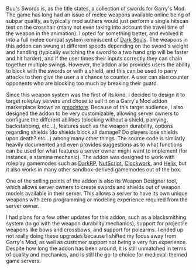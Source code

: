 Buu's Swords is, as the title states, a collection of swords for Garry's Mod. The game has long had an issue of melee weapons available online being of subpar quality, as typically mod authers would just perform a single hitscan test on the crosshair (many not even taking into account the travel time of the weapon in the animation). I opted for something better, and evolved it into a full melee combat system reminiscent of [Dark Souls](https://en.wikipedia.org/wiki/Dark_Souls). The weapons in this addon can swung at different speeds depending on the sword's weight and handling (typically switching the sword to a two hand grip will be faster and hit harder), and if the user times their inputs correctly they can chain together multiple swings. However, the addon also provides users the ability to block with the swords or with a shield, and this can be used to parry attacks to then give the user a a chance to counter. A user can also counter opponents who are blocking too much by breaking their guard. 

Since this weapon system was the first of its kind, I decided to design it to target roleplay servers and chose to sell it on a Garry's Mod addon marketplace known as [gmodstore](https://www.gmodstore.com/). Because of this target audience, I also designed the addon to be very customizable, allowing server owners to configure the different abilities (blocking without a shield, parrying, backstabbing, etc...), features such as the weapon durability, options regarding shields (do shields block all damage? Do players lose shields upon death? etc...) among many other things. The source code is similarly heavily documented and even provides suggestions as to what functions can be used for what features a server owner might want to implement (for instance, a stamina mechanic). The addon was designed to work with roleplay gamemodes such as [DarkRP](https://github.com/FPtje/DarkRP), [NutScript](https://github.com/rebel1324/NutScript), [Clockwork](https://github.com/CloudSixteen/Clockwork), and [Helix](https://gethelix.co/), but it also works in many other sandbox-derived gamemodes out of the box.

One of the selling points of the addon is also its Weapon Designer tool, which allows server owners to create swords and shields out of weapon models available in their server. This allows a server to have its own unique weapons with zero programming or modeling experience required from the server owner.

I had plans for a few other updates for this addon, such as a blacksmithing system (to go with the weapon durability mechanics), support for projectile weapons like bows and crossbows, and support for polearms. I ended up not really doing these upgrades because I shifted my focus away from Garry's Mod, as well as customer support not being a very fun experience. Despite how long the addon has been around, it is still unmatched in terms of quality and mechanics, and is still the go-to choice for medieval-themed game servers.
